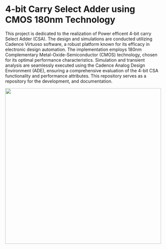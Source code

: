 # 4-bit Carry Select Adder using CMOS 180nm Technology

This project is dedicated to the realization of Power efficent 4-bit carry Select Adder (CSA). The design and simulations are conducted utilizing Cadence Virtuoso software, a robust platform known for its efficacy in electronic design automation. The implementation employs 180nm Complementary Metal-Oxide-Semiconductor (CMOS) technology, chosen for its optimal performance characteristics. Simulation and transient analysis are seamlessly executed using the Cadence Analog Design Environment (ADE), ensuring a comprehensive evaluation of the 4-bit CSA functionality and performance attributes. This repository serves as a repository for the development, and documentation.

<img src="" width="500" height="500">
